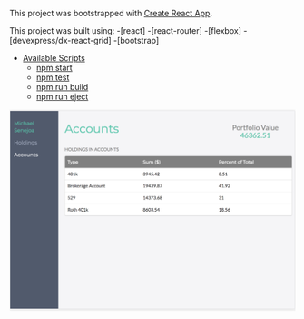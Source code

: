 This project was bootstrapped with [Create React App](https://github.com/facebookincubator/create-react-app).

This project was built using:
-[react]
-[react-router]
-[flexbox]
-[devexpress/dx-react-grid]
-[bootstrap]


- [Available Scripts](#available-scripts)
  - [npm start](#npm-start)
  - [npm test](#npm-test)
  - [npm run build](#npm-run-build)
  - [npm run eject](#npm-run-eject)

<img src="/screencapture.png" width="800">
